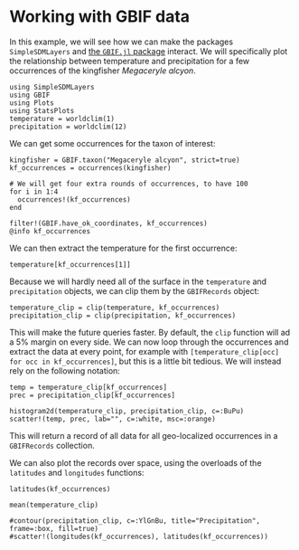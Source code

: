 # Working with GBIF data

In this example, we will see how we can make the packages `SimpleSDMLayers` and
[the `GBIF.jl` package](https://ecojulia.github.io/GBIF.jl/dev/) interact. We
will specifically plot the relationship between temperature and precipitation
for a few occurrences of the kingfisher *Megaceryle alcyon*.

```@example temp
using SimpleSDMLayers
using GBIF
using Plots
using StatsPlots
temperature = worldclim(1)
precipitation = worldclim(12)
```

We can get some occurrences for the taxon of interest:

```@example temp
kingfisher = GBIF.taxon("Megaceryle alcyon", strict=true)
kf_occurrences = occurrences(kingfisher)

# We will get four extra rounds of occurrences, to have 100
for i in 1:4
  occurrences!(kf_occurrences)
end

filter!(GBIF.have_ok_coordinates, kf_occurrences)
@info kf_occurrences
```

We can then extract the temperature for the first occurrence:

```@example temp
temperature[kf_occurrences[1]]
```

Because we will hardly need all of the surface in the `temperature` and
`precipitation` objects, we can clip them by the `GBIFRecords` object:

```@example temp
temperature_clip = clip(temperature, kf_occurrences)
precipitation_clip = clip(precipitation, kf_occurrences)
```

This will make the future queries faster. By default, the `clip` function will
ad a 5% margin on every side. We can now loop through the occurrences and
extract the data at every point, for example with `[temperature_clip[occ] for
occ in kf_occurrences]`, but this is a little bit tedious. We will instead rely
on the following notation:

```@example temp
temp = temperature_clip[kf_occurrences]
prec = precipitation_clip[kf_occurrences]

histogram2d(temperature_clip, precipitation_clip, c=:BuPu)
scatter!(temp, prec, lab="", c=:white, msc=:orange)
```

This will return a record of all data for all geo-localized occurrences in a
`GBIFRecords` collection.

We can also plot the records over space, using the overloads of the `latitudes`
and `longitudes` functions:

```@example temp
latitudes(kf_occurrences)
```

```@example temp
mean(temperature_clip)
```

```@example temp
#contour(precipitation_clip, c=:YlGnBu, title="Precipitation", frame=:box, fill=true)
#scatter!(longitudes(kf_occurrences), latitudes(kf_occurrences))
```
